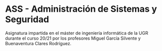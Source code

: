 # ASS - Administración de Sistemas y Seguridad

Asignatura impartida en el máster de ingeniería informática de la UGR durante el curso 20/21 por los profesores Miguel García Silvente y Buenaventura Clares Rodríguez.

